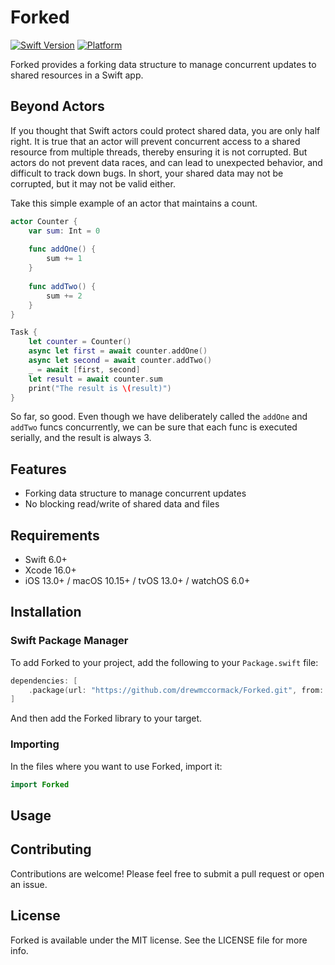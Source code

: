 # Forked

[![Swift Version](https://img.shields.io/badge/swift-5.7-orange.svg)](https://swift.org/download/)
[![Platform](https://img.shields.io/badge/platforms-macOS%20|%20iOS%20|%20tvOS%20|%20watchOS%20|%20Linux-lightgrey.svg)](https://swift.org/platform-support/)

Forked provides a forking data structure to manage concurrent updates to shared resources in a Swift app. 

## Beyond Actors

If you thought that Swift actors could protect shared data, you are only half right. 
It is true that an actor will prevent concurrent access to a shared resource from
multiple threads, thereby ensuring it is not corrupted. But actors do not prevent
data races, and can lead to unexpected behavior, and difficult to track down bugs.
In short, your shared data may not be corrupted, but it may not be valid either.

Take this simple example of an actor that maintains a count.

```swift
actor Counter {
    var sum: Int = 0
    
    func addOne() {
        sum += 1
    }
    
    func addTwo() {
        sum += 2
    }
}

Task {
    let counter = Counter()
    async let first = await counter.addOne()
    async let second = await counter.addTwo()
    _ = await [first, second]
    let result = await counter.sum
    print("The result is \(result)")
}
```

So far, so good. Even though we have deliberately called the `addOne` and `addTwo`
funcs concurrently, we can be sure that each func is executed serially, 
and the result is always 3.

## Features

- Forking data structure to manage concurrent updates
- No blocking read/write of shared data and files

## Requirements

- Swift 6.0+
- Xcode 16.0+
- iOS 13.0+ / macOS 10.15+ / tvOS 13.0+ / watchOS 6.0+

## Installation

### Swift Package Manager

To add Forked to your project, add the following to your `Package.swift` file:

```swift
dependencies: [
    .package(url: "https://github.com/drewmccormack/Forked.git", from: "0.1.0")
]
```

And then add the Forked library to your target.

### Importing

In the files where you want to use Forked, import it:

```swift
import Forked
```

## Usage

## Contributing

Contributions are welcome! Please feel free to submit a pull request or open an issue.

## License

Forked is available under the MIT license. See the LICENSE file for more info.
